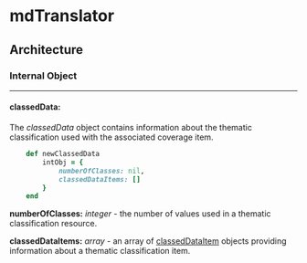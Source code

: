 # mdTranslator

## Architecture

### Internal Object
---
#### classedData:

The *classedData* object contains information about the thematic classification used with the associated coverage item.

````ruby
    def newClassedData
        intObj = {
            numberOfClasses: nil,
            classedDataItems: []
        }
    end
````

__numberOfClasses:__ *integer* - the number of values used in a thematic classification resource.

__classedDataItems:__ *array* - an array of [classedDataItem](../mdtranslator/classedDataItem.md) objects providing information about a thematic classification item.

